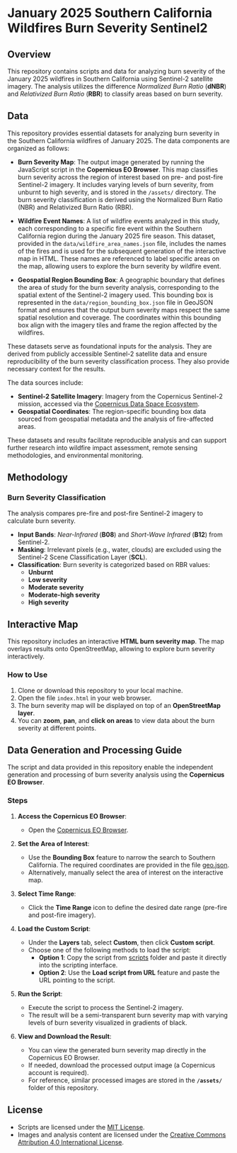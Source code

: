 # January 2025 Southern California Wildfires Burn Severity Sentinel2

## Overview

This repository contains scripts and data for analyzing burn severity of the January 2025 wildfires in Southern California using Sentinel-2 satellite imagery. The analysis utilizes the difference *Normalized Burn Ratio* (**dNBR**) and *Relativized Burn Ratio* (**RBR**) to classify areas based on burn severity.

## Data

This repository provides essential datasets for analyzing burn severity in the Southern California wildfires of January 2025. The data components are organized as follows:

- **Burn Severity Map**: The output image generated by running the JavaScript script in the **Copernicus EO Browser**. This map classifies burn severity across the region of interest based on pre- and post-fire Sentinel-2 imagery. It includes varying levels of burn severity, from unburnt to high severity, and is stored in the `/assets/` directory. The burn severity classification is derived using the Normalized Burn Ratio (NBR) and Relativized Burn Ratio (RBR).

- **Wildfire Event Names**: A list of wildfire events analyzed in this study, each corresponding to a specific fire event within the Southern California region during the January 2025 fire season. This dataset, provided in the `data/wildfire_area_names.json` file, includes the names of the fires and is used for the subsequent generation of the interactive map in HTML. These names are referenced to label specific areas on the map, allowing users to explore the burn severity by wildfire event.

- **Geospatial Region Bounding Box**: A geographic boundary that defines the area of study for the burn severity analysis, corresponding to the spatial extent of the Sentinel-2 imagery used. This bounding box is represented in the `data/region_bounding_box.json` file in GeoJSON format and ensures that the output burn severity maps respect the same spatial resolution and coverage. The coordinates within this bounding box align with the imagery tiles and frame the region affected by the wildfires.

These datasets serve as foundational inputs for the analysis. They are derived from publicly accessible Sentinel-2 satellite data and ensure reproducibility of the burn severity classification process. They also provide necessary context for the results.

The data sources include:
- **Sentinel-2 Satellite Imagery**: Imagery from the Copernicus Sentinel-2 mission, accessed via the [Copernicus Data Space Ecosystem](https://dataspace.copernicus.eu/).
- **Geospatial Coordinates**: The region-specific bounding box data sourced from geospatial metadata and the analysis of fire-affected areas.

These datasets and results facilitate reproducible analysis and can support further research into wildfire impact assessment, remote sensing methodologies, and environmental monitoring.

## Methodology

### Burn Severity Classification

The analysis compares pre-fire and post-fire Sentinel-2 imagery to calculate burn severity.
- **Input Bands**: *Near-Infrared* (**B08**) and *Short-Wave Infrared* (**B12**) from Sentinel-2.
- **Masking**: Irrelevant pixels (e.g., water, clouds) are excluded using the Sentinel-2 Scene Classification Layer (**SCL**).
- **Classification**: Burn severity is categorized based on RBR values:
  - **Unburnt**
  - **Low severity**
  - **Moderate severity**
  - **Moderate-high severity**
  - **High severity**

## Interactive Map

This repository includes an interactive **HTML burn severity map**. The map overlays results onto OpenStreetMap, allowing to explore burn severity interactively.

### How to Use

1. Clone or download this repository to your local machine.
2. Open the file `index.html` in your web browser.
3. The burn severity map will be displayed on top of an **OpenStreetMap layer**.
4. You can **zoom**, **pan**, and **click on areas** to view data about the burn severity at different points.

## Data Generation and Processing Guide

The script and data provided in this repository enable the independent generation and processing of burn severity analysis using the **Copernicus EO Browser**.

### Steps

1. **Access the Copernicus EO Browser**:
   - Open the [Copernicus EO Browser](https://browser.dataspace.copernicus.eu/).

2. **Set the Area of Interest**:
   - Use the **Bounding Box** feature to narrow the search to Southern California. The required coordinates are provided in the file [geo.json](data/geo.json).
   - Alternatively, manually select the area of interest on the interactive map.

3. **Select Time Range**:
   - Click the **Time Range** icon to define the desired date range (pre-fire and post-fire imagery).

4. **Load the Custom Script**:
   - Under the **Layers** tab, select **Custom**, then click **Custom script**.
   - Choose one of the following methods to load the script:
     - **Option 1**: Copy the script from [scripts](scripts) folder and paste it directly into the scripting interface.
     - **Option 2**: Use the **Load script from URL** feature and paste the URL pointing to the script.

5. **Run the Script**:
   - Execute the script to process the Sentinel-2 imagery.
   - The result will be a semi-transparent burn severity map with varying levels of burn severity visualized in gradients of black.

6. **View and Download the Result**:
   - You can view the generated burn severity map directly in the Copernicus EO Browser.
   - If needed, download the processed output image (a Copernicus account is required).
   - For reference, similar processed images are stored in the **`/assets/`** folder of this repository.

## License

- Scripts are licensed under the [MIT License](LICENSE-SCRIPTS).
- Images and analysis content are licensed under the [Creative Commons Attribution 4.0 International License](LICENSE).

